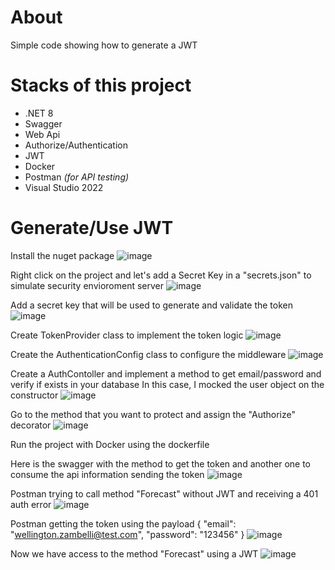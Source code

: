 # About
Simple code showing how to generate a JWT

# Stacks of this project
- .NET 8
- Swagger
- Web Api
- Authorize/Authentication
- JWT
- Docker
- Postman _(for API testing)_
- Visual Studio 2022

# Generate/Use JWT
Install the nuget package
![image](https://github.com/user-attachments/assets/107bc07d-15d7-4558-9a51-6df1907280a7)

Right click on the project and let's add a Secret Key in a "secrets.json" to simulate security envioroment server
![image](https://github.com/user-attachments/assets/f5a40f48-bd21-41ab-9e71-a533637428cf)

Add a secret key that will be used to generate and validate the token
![image](https://github.com/user-attachments/assets/5ce1690e-8050-4125-8fd4-7bcbbe3dc617)

Create TokenProvider class to implement the token logic
![image](https://github.com/user-attachments/assets/c20a6094-6a59-4646-b621-4f5691fc4a34)

Create the AuthenticationConfig class to configure the middleware
![image](https://github.com/user-attachments/assets/df7044bb-1a45-4b08-8b94-e4b4dab8849b)

Create a AuthContoller and implement a method to get email/password and verify if exists in your database
In this case, I mocked the user object on the constructor 
![image](https://github.com/user-attachments/assets/3aec319d-4ab2-42d7-867f-d94fafa7191e)

Go to the method that you want to protect and assign the "Authorize" decorator
![image](https://github.com/user-attachments/assets/9da606aa-bf3a-4477-a61e-dff28c4cd654)

Run the project with Docker using the dockerfile

Here is the swagger with the method to get the token and another one to consume the api information sending the token
![image](https://github.com/user-attachments/assets/0adeebde-ff7f-4139-befe-2ce6bf44e4d3)

Postman trying to call method "Forecast" without JWT and receiving a 401 auth error
![image](https://github.com/user-attachments/assets/fa9a81c2-abe4-4de7-9c5a-e1aaec81c9c0)

Postman getting the token using the payload
{
    "email": "wellington.zambelli@test.com",
    "password": "123456"
}
![image](https://github.com/user-attachments/assets/f0f00c0c-21ad-4a94-9e41-05ce5a675915)

Now we have access to the method "Forecast" using a JWT
![image](https://github.com/user-attachments/assets/93e857e5-0191-442e-a314-6baa61c05cb9)

